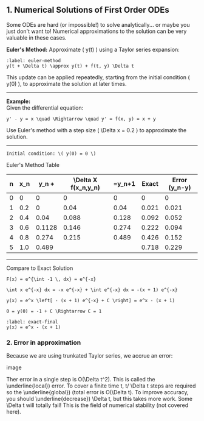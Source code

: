 ## 1. Numerical Solutions of First Order ODEs

Some ODEs are hard (or impossible!) to solve analytically... or maybe you just don't want to! Numerical approximations to the solution can be very valuable in these cases.

**Euler's Method:** Approximate \( y(t) \) using a Taylor series expansion:

```{math}
:label: euler-method
y(t + \Delta t) \approx y(t) + f(t, y) \Delta t
```

This update can be applied repeatedly, starting from the initial condition \( y(0) \), to approximate the solution at later times.

---

**Example:**  
Given the differential equation:

```{math}
y' - y = x \quad \Rightarrow \quad y' = f(x, y) = x + y
```

Use Euler's method with a step size \( \Delta x = 0.2 \) to approximate the solution.

---

```{note}
Initial condition: \( y(0) = 0 \)
```

 Euler's Method Table

|   n  |    x_n   | y_n +  | \Delta X f(x_n,y_n)| =y_n+1| Exact  | Error (y_n-y)|
| ---- | -------- | ------ | ------------------ | ----- | ------ | ------------ |
| 0    | 0        | 0      | 0                  | 0     | 0      | 0            |
| 1    | 0.2      | 0      | 0.04               | 0.04  | 0.021  | 0.021        |
| 2    | 0.4      | 0.04   | 0.088              | 0.128 | 0.092  | 0.052        |
| 3    | 0.6      | 0.1128 | 0.146              | 0.274 | 0.222  | 0.094        |
| 4    | 0.8      | 0.274  | 0.215              | 0.489 | 0.426  | 0.152        |
| 5    | 1.0      | 0.489  |                    |       | 0.718  | 0.229        |

---
Compare to Exact Solution

```{math}
F(x) = e^{\int -1 \, dx} = e^{-x}
```

```{math}
\int x e^{-x} dx = -x e^{-x} + \int e^{-x} dx = -(x + 1) e^{-x}
```

```{math}
y(x) = e^x \left[ - (x + 1) e^{-x} + C \right] = e^x - (x + 1)
```

```{math}
0 = y(0) = -1 + C \Rightarrow C = 1
```

```{math}
:label: exact-final
y(x) = e^x - (x + 1)
```
### 2. Error in approximation

Because we are using trunkated Taylor series, we accrue an error:

image 

Ther error in a single step is O(\Delta t^2). This is called the \underline{local}) error. To cover a finite time t, t/ \Delta t steps are required so the \underline{global}) (total error is O(\Delta t). To improve accuracy, you should \underline{decrease}) \Delta t, but this takes more work. Some \Delta t will totally fail! This is the field of numerical stability (not covered here).


